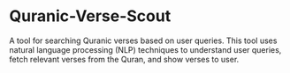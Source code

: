 # Quranic-Verse-Scout
A tool for searching Quranic verses based on user queries. This tool uses natural language processing (NLP) techniques to understand user queries, fetch relevant verses from the Quran, and show verses to user.
